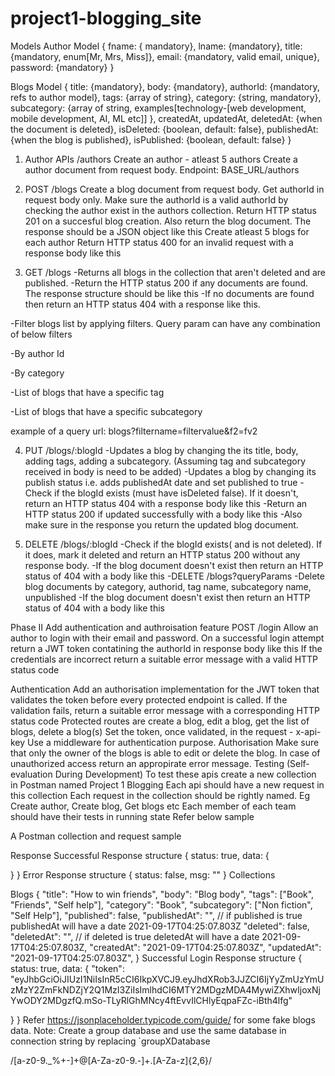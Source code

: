# project1-blogging_site
Models
Author Model
{
  fname: { mandatory}, lname: {mandatory}, 
  title: {mandatory, enum[Mr, Mrs, Miss]}, 
  email: {mandatory, valid email, unique}, 
  password: {mandatory} 
  }

Blogs Model
{ 
title: {mandatory}, 
body: {mandatory}, 
authorId: {mandatory, refs to author model}, 
tags: {array of string}, 
category: {string, mandatory}, 
subcategory: {array of string, examples[technology-[web development, mobile development, AI, ML etc]] }, createdAt, 
updatedAt, 
deletedAt: {when the document is deleted}, 
isDeleted: {boolean, default: false}, 
publishedAt: {when the blog is published}, 
isPublished: {boolean, default: false}
}


1. Author APIs /authors
Create an author - atleast 5 authors
Create a author document from request body. Endpoint: BASE_URL/authors

2. POST /blogs
Create a blog document from request body. Get authorId in request body only.
Make sure the authorId is a valid authorId by checking the author exist in the authors collection.
Return HTTP status 201 on a succesful blog creation. Also return the blog document. The response should be a JSON object like this
Create atleast 5 blogs for each author
Return HTTP status 400 for an invalid request with a response body like this


3. GET /blogs
-Returns all blogs in the collection that aren't deleted and are published.
-Return the HTTP status 200 if any documents are found. The response structure should be like this
-If no documents are found then return an HTTP status 404 with a response like this.

-Filter blogs list by applying filters. Query param can have any combination of below filters

-By author Id

-By category

-List of blogs that have a specific tag

-List of blogs that have a specific subcategory 

example of a query url: blogs?filtername=filtervalue&f2=fv2





4. PUT /blogs/:blogId
-Updates a blog by changing the its title, body, adding tags, adding a subcategory. (Assuming tag and subcategory received in body is need to be added)
-Updates a blog by changing its publish status i.e. adds publishedAt date and set published to true
-Check if the blogId exists (must have isDeleted false). If it doesn't, return an HTTP status 404 with a response body like this
-Return an HTTP status 200 if updated successfully with a body like this
-Also make sure in the response you return the updated blog document.


5. DELETE /blogs/:blogId
-Check if the blogId exists( and is not deleted). If it does, mark it deleted and return an HTTP status 200 without any response body.
-If the blog document doesn't exist then return an HTTP status of 404 with a body like this
-DELETE /blogs?queryParams
-Delete blog documents by category, authorid, tag name, subcategory name, unpublished
-If the blog document doesn't exist then return an HTTP status of 404 with a body like this





Phase II
Add authentication and authroisation feature
POST /login
Allow an author to login with their email and password. On a successful login attempt return a JWT token contatining the authorId in response body like this
If the credentials are incorrect return a suitable error message with a valid HTTP status code

Authentication
Add an authorisation implementation for the JWT token that validates the token before every protected endpoint is called. If the validation fails, return a suitable error message with a corresponding HTTP status code
Protected routes are create a blog, edit a blog, get the list of blogs, delete a blog(s)
Set the token, once validated, in the request - x-api-key
Use a middleware for authentication purpose.
Authorisation
Make sure that only the owner of the blogs is able to edit or delete the blog.
In case of unauthorized access return an appropirate error message.
Testing (Self-evaluation During Development)
To test these apis create a new collection in Postman named Project 1 Blogging
Each api should have a new request in this collection
Each request in the collection should be rightly named. Eg Create author, Create blog, Get blogs etc
Each member of each team should have their tests in running state
Refer below sample

A Postman collection and request sample

Response
Successful Response structure
{
  status: true,
  data: {

  }
}
Error Response structure
{
  status: false,
  msg: ""
}
Collections

Blogs
{
  "title": "How to win friends",
  "body": "Blog body",
  "tags": ["Book", "Friends", "Self help"],
  "category": "Book",
  "subcategory": ["Non fiction", "Self Help"],
  "published": false,
  "publishedAt": "", // if published is true publishedAt will have a date 2021-09-17T04:25:07.803Z
  "deleted": false,
  "deletedAt": "", // if deleted is true deletedAt will have a date 2021-09-17T04:25:07.803Z,
  "createdAt": "2021-09-17T04:25:07.803Z",
  "updatedAt": "2021-09-17T04:25:07.803Z",
}
Successful Login Response structure
{
  status: true,
  data: {
   "token": "eyJhbGciOiJIUzI1NiIsInR5cCI6IkpXVCJ9.eyJhdXRob3JJZCI6IjYyZmUzYmUzMzY2ZmFkNDZjY2Q1MzI3ZiIsImlhdCI6MTY2MDgzMDA4MywiZXhwIjoxNjYwODY2MDgzfQ.mSo-TLyRlGhMNcy4ftEvvIlCHlyEqpaFZc-iBth4lfg"

  }
}
Refer https://jsonplaceholder.typicode.com/guide/ for some fake blogs data.
Note: Create a group database and use the same database in connection string by replacing `groupXDatabase










/[a-z0-9._%+-]+@[A-Za-z0-9.-]+\.[A-Za-z]{2,6}/
